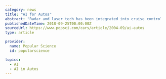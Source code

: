 ```yaml
---
category: news
title: "AI for Autos"
abstract: "Radar and laser tech has been integrated into cruise control units in luxury cars such as the Jaguar XKR and the Infiniti Q45. Onboard computers automatically relax the throttle to keep a safe distance from the vehicle ahead. a-Car, which used GPS data to ..."
publishedDateTime: 2018-09-25T00:00:00Z
sourceUrl: https://www.popsci.com/cars/article/2004-09/ai-autos
type: article

provider:
  name: Popular Science
  id: popularscience

topics:
  - AI
  - AI in Autos
---
```

